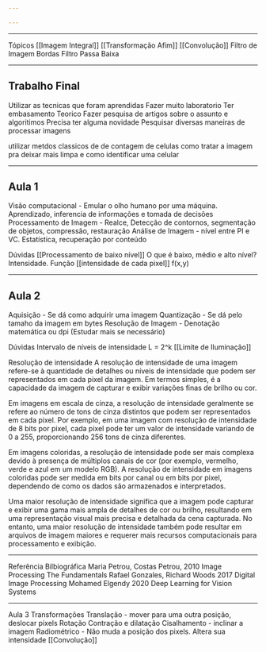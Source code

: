 ```yaml
---

---
```

------------------
Tópicos
[[Imagem Integral]]
[[Transformação Afim]]
[[Convolução]]
Filtro de Imagem
Bordas
Filtro Passa Baixa

------------------

## Trabalho Final
Utilizar as tecnicas que foram aprendidas
Fazer muito laboratorio
Ter embasamento Teorico
Fazer pesquisa de artigos sobre o assunto e algoritimos
Precisa ter alguma novidade
Pesquisar diversas maneiras de processar imagens


utilizar metdos classicos de de contagem de celulas
como tratar a imagem pra deixar mais limpa e como identificar uma celular

---------------
## Aula 1
Visão computacional - Emular o olho humano por uma máquina. Aprendizado, inferencia de informações e tomada de decisões
Processamento de Imagem - Realce, Detecção de contornos, segmentação de objetos, compressão, restauração
Análise de Imagem - nível entre PI e VC. Estatística, recuperação por conteúdo

Dúvidas
[[Processamento de baixo nível]]
O que é baixo, médio e alto nível?
Intensidade. Função [[intensidade de cada pixel]] f(x,y)

_______________________
## Aula 2

Aquisição  - Se dá como adquirir uma imagem
Quantização - Se dá pelo tamaho da imagem em bytes
Resolução de Imagem - Denotação matemática ou dpi (Estudar mais se necessário)

Dúvidas
Intervalo de níveis de intensidade L = 2^k 
[[Limite de Iluminação]]

Resolução de intensidade
A resolução de intensidade de uma imagem refere-se à quantidade de detalhes ou níveis de intensidade que podem ser representados em cada pixel da imagem. Em termos simples, é a capacidade da imagem de capturar e exibir variações finas de brilho ou cor.

Em imagens em escala de cinza, a resolução de intensidade geralmente se refere ao número de tons de cinza distintos que podem ser representados em cada pixel. Por exemplo, em uma imagem com resolução de intensidade de 8 bits por pixel, cada pixel pode ter um valor de intensidade variando de 0 a 255, proporcionando 256 tons de cinza diferentes.

Em imagens coloridas, a resolução de intensidade pode ser mais complexa devido à presença de múltiplos canais de cor (por exemplo, vermelho, verde e azul em um modelo RGB). A resolução de intensidade em imagens coloridas pode ser medida em bits por canal ou em bits por pixel, dependendo de como os dados são armazenados e interpretados.

Uma maior resolução de intensidade significa que a imagem pode capturar e exibir uma gama mais ampla de detalhes de cor ou brilho, resultando em uma representação visual mais precisa e detalhada da cena capturada. No entanto, uma maior resolução de intensidade também pode resultar em arquivos de imagem maiores e requerer mais recursos computacionais para processamento e exibição.

----------------

Referência Bilbiográfica
Maria Petrou, Costas Petrou, 2010 Image Processing The Fundamentals
Rafael Gonzales, Richard Woods 2017 Digital Image Processing 
Mohamed Elgendy 2020 Deep Learning for Vision Systems

--------

Aula 3
Transformações
	Translação - mover para uma outra posição, deslocar pixels
	Rotação
	Contração e dilatação
	Cisalhamento - inclinar a imagem
	Radiométrico - Não muda a posição dos pixels. Altera sua intensidade
	[[Convolução]]


